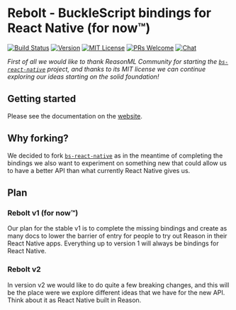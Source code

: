 # Rebolt - BuckleScript bindings for React Native (for now™)

[![Build Status][build-badge]][build]
[![Version][version-badge]][package]
[![MIT License][license-badge]][license]
[![PRs Welcome][prs-welcome-badge]][prs-welcome]
[![Chat][chat-badge]][chat]

_First of all we would like to thank ReasonML Community for starting the [`bs-react-native`](https://github.com/reasonml-community/bs-react-native) project, and thanks to its MIT license we can continue exploring our ideas starting on the solid foundation!_

## Getting started

Please see the documentation on the [website](https://rebolt.callstack.com).

## Why forking?

We decided to fork [`bs-react-native`](https://github.com/reasonml-community/bs-react-native) as in the meantime of completing the bindings we also want to experiment on something new that could allow us to have a better API than what currently React Native gives us.

## Plan

### Rebolt v1 (for now™)

Our plan for the stable v1 is to complete the missing bindings and create as many docs to lower the barrier of entry for people to try out Reason in their React Native apps. Everything up to version 1 will always be bindings for React Native.

### Rebolt v2

In version v2 we would like to do quite a few breaking changes, and this will be the place were we explore different ideas that we have for the new API.
Think about it as React Native built in Reason.

<!-- badges -->
[build-badge]: https://img.shields.io/circleci/project/github/callstackincubator/rebolt/master.svg?style=flat-square
[build]: https://circleci.com/gh/callstackincubator/rebolt
[version-badge]: https://img.shields.io/npm/v/rebolt.svg?style=flat-square
[package]: https://www.npmjs.com/package/rebolt
[license-badge]: https://img.shields.io/npm/l/rebolt.svg?style=flat-square
[license]: https://opensource.org/licenses/MIT
[prs-welcome-badge]: https://img.shields.io/badge/PRs-welcome-brightgreen.svg?style=flat-square
[prs-welcome]: http://makeapullrequest.com
[chat-badge]: https://img.shields.io/discord/426714625279524876.svg?style=flat-square&colorB=758ED3
[chat]: https://discord.gg/zwR2Cdh

